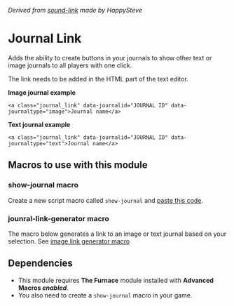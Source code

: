 _Derived from [sound-link](https://github.com/superseva/sound-link) made by HappySteve_

# Journal Link
Adds the ability to create buttons in your journals to show other text or image journals to all players with one click.

The link needs to be added in the HTML part of the text editor.

**Image journal example**

```<a class="journal_link" data-journalid="JOURNAL ID" data-journaltype="image">Journal name</a>```

**Text journal example**

```<a class="journal_link" data-journalid="JOURNAL ID" data-journaltype="text">Journal name</a>```

## Macros to use with this module
### show-journal macro
Create a new script macro called `show-journal` and [paste this code](macros/show-journal.js).

### jounral-link-generator macro
The macro below generates a link to an image or text journal based on your selection.
See [image link generator macro ](macros/journal-link-generator.js)

## Dependencies
- This module requires **The Furnace** module installed with **Advanced Macros *enabled***.
- You also need to create a `show-journal` macro in your game.
